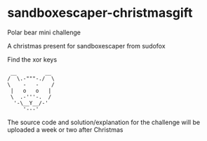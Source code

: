 # sandboxescaper-christmasgift

Polar bear mini challenge

A christmas present for sandboxescaper from sudofox

Find the xor keys


```
 __         __
/  \.-"""-./  \
\    -   -    /
 |   o   o   |
 \  .-'''-.  /
  '-\__Y__/-'
     '---'
```

The source code and solution/explanation for the challenge will be uploaded a week or two after Christmas
